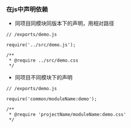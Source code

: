 ### 在js中声明依赖
* 同项目同模块同版本下的声明，用相对路径

```
// /exports/demo.js

require('../src/demo.js');

/**
 * @require ../src/demo.css
 */
 ```

* 同项目不同模块下的声明

```
// /exports/demo.js

require('common/moduleName:demo');

/**
 * @require 'projectName/moduleName:demo.css'
 */
```